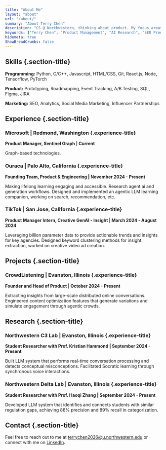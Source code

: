 ```yaml
---
title: "About Me"
layout: "about"
url: "/about/"
summary: "About Terry Chen"
description: "CS @ Northwestern, thinking about product. My focus areas include multi-agent systems, content understanding, and scaling creative workflows through AI multipliers. In my free time, I like to go hiking and travelling."
keywords: ["Terry Chen", "Product Management", "AI Research", "SEO Product Engineers", "AI Multipliers"]
hidemeta: true
ShowBreadCrumbs: false
---
```


## Skills {.section-title}

<div class="skills-container">

**Programming:** Python, C/C++, Javascript, HTML/CSS, Git, React.js, Node, Tensorflow, PyTorch

**Product:** Prototyping, Roadmapping, Event Tracking, A/B Testing, SQL, Figma, JIRA

**Marketing:** SEO, Analytics, Social Media Marketing, Influencer Partnerships

</div>

## Experience {.section-title}

### Microsoft | Redmond, Washington {.experience-title}
**Product Manager, Sentinel Graph | Current**

Graph-based technologies.

### Ouraca | Palo Alto, California {.experience-title}
**Founding Team, Product & Engineering | November 2024 - Present**

Making lifelong learning engaging and accessible. Research agent ai and generation workflows. Designed and implemented an agentic LLM learning companion, working on search, recommendation, etc.

### TikTok | San Jose, California {.experience-title}
**Product Manager Intern, Creative GenAI - Insight | March 2024 - August 2024**

Leveraging billion parameter data to provide actionable trends and insights for key agencies. Designed keyword clustering methods for insight extraction, worked on creative video ad creation.

## Projects {.section-title}

### CrowdListening | Evanston, Illinois {.experience-title}
**Founder and Head of Product | October 2024 - Present**

Extracting insights from large-scale distributed online conversations. Engineered content optimization features that generate variations and simulate engagement through agentic crowds.

## Research {.section-title}

### Northwestern C3 Lab | Evanston, Illinois {.experience-title}
**Student Researcher with Prof. Kristian Hammond | September 2024 - Present**

Built LLM system that performs real-time conversation processing and detects conceptual misconceptions. Facilitated Socratic learning through synchronous voice interactions.

### Northwestern Delta Lab | Evanston, Illinois {.experience-title}
**Student Researcher with Prof. Haoqi Zhang | September 2024 - Present**

Developed LLM system that identifies and connects students with similar regulation gaps, achieving 88% precision and 89% recall in categorization.

## Contact {.section-title}

Feel free to reach out to me at [terrychen2026@u.northwestern.edu](mailto:terrychen2026@u.northwestern.edu) or connect with me on [LinkedIn](https://www.linkedin.com/in/terry-chen-3b44911a4/).